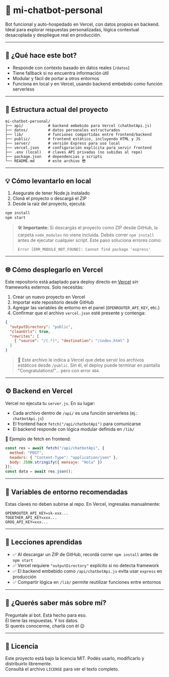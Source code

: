 # 🧠 mi-chatbot-personal

Bot funcional y auto-hospedado en Vercel, con datos propios en backend. Ideal para explorar respuestas personalizadas, lógica contextual desacoplada y despliegue real en producción.

---

## 🚀 ¿Qué hace este bot?

- Responde con contexto basado en datos reales (`/datos`)
- Tiene fallback si no encuentra información útil
- Modular y fácil de portar a otros entornos
- Funciona en local y en Vercel, usando backend embebido como función serverless

---

## 📁 Estructura actual del proyecto

```text
mi-chatbot-personal/
├── api/           # backend embebido para Vercel (chatbotApi.js)
├── datos/         # datos personales estructurados
├── lib/           # funciones compartidas entre frontend/backend
├── public/        # frontend estático, incluyendo HTML y JS
├── server/        # versión Express para uso local
├── vercel.json    # configuración explícita para servir frontend
├── .env (local)   # claves API privadas (no subidas al repo)
├── package.json   # dependencias y scripts
└── README.md      # este archivo 😎
```

---

## 💡 Cómo levantarlo en local

1. Asegurate de tener Node.js instalado
2. Cloná el proyecto o descargá el ZIP
3. Desde la raíz del proyecto, ejecutá:

```bash
npm install
npm start
```

> 🛠️ **Importante:** Si descargás el proyecto como ZIP desde GitHub, la carpeta `node_modules` no viene incluida. Debés correr `npm install` antes de ejecutar cualquier script. Este paso soluciona errores como:
>
> ```
> Error [ERR_MODULE_NOT_FOUND]: Cannot find package 'express'
> ```

---

## 🌐 Cómo desplegarlo en Vercel

Este repositorio está adaptado para deploy directo en [Vercel](https://vercel.com/) sin frameworks externos. Solo necesitás:

1. Crear un nuevo proyecto en Vercel
2. Importar este repositorio desde GitHub
3. Agregar las variables de entorno en el panel (`OPENROUTER_API_KEY`, etc.)
4. Confirmar que el archivo `vercel.json` esté presente y contenga:

```json
{
  "outputDirectory": "public",
  "cleanUrls": true,
  "rewrites": [
    { "source": "/(.*)", "destination": "/index.html" }
  ]
}
```

> 🦸 Este archivo le indica a Vercel que debe servir los archivos estáticos desde `/public`. Sin él, el deploy puede terminar en pantalla "Congratulations!"... pero con error `404`.

---

## ⚙️ Backend en Vercel

Vercel no ejecuta tu `server.js`. En su lugar:

- Cada archivo dentro de `/api/` es una función serverless (ej.: `chatbotApi.js`)
- El frontend hace `fetch("/api/chatbotApi")` para comunicarse
- El backend responde con lógica modular definida en `/lib/`

🔧 Ejemplo de fetch en frontend:

```js
const res = await fetch("/api/chatbotApi", {
  method: "POST",
  headers: { "Content-Type": "application/json" },
  body: JSON.stringify({ mensaje: "Hola" })
});
const data = await res.json();
```

---

## 🔐 Variables de entorno recomendadas

Estas claves no deben subirse al repo. En Vercel, ingresalas manualmente:

```
OPENROUTER_API_KEY=sk-xxx...
TOGETHER_API_KEY=xxx...
GROQ_API_KEY=xxx...
```

---

## 🧠 Lecciones aprendidas

- ✅ Al descargar un ZIP de GitHub, recordá correr `npm install` antes de `npm start`
- ✅ Vercel requiere `"outputDirectory"` explícito si no detecta framework
- ✅ El backend embebido como `/api/chatbotApi.js` evita usar `express` en producción
- ✅ Compartir lógica en `/lib/` permite reutilizar funciones entre entornos

---

## 💬 ¿Querés saber más sobre mí?

Preguntale al bot. Está hecho para eso.  
Él tiene las respuestas. Y los datos.  
Si querés conocerme, charlá con él 😉

---

## 📄 Licencia

Este proyecto está bajo la licencia MIT. Podés usarlo, modificarlo y distribuirlo libremente.  
Consultá el archivo `LICENSE` para ver el texto completo.
```

